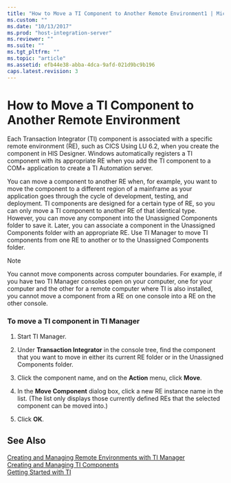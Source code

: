 ```yaml
---
title: "How to Move a TI Component to Another Remote Environment1 | Microsoft Docs"
ms.custom: ""
ms.date: "10/13/2017"
ms.prod: "host-integration-server"
ms.reviewer: ""
ms.suite: ""
ms.tgt_pltfrm: ""
ms.topic: "article"
ms.assetid: efb44e38-abba-4dca-9afd-021d9bc9b196
caps.latest.revision: 3
---
```

# How to Move a TI Component to Another Remote Environment
Each Transaction Integrator (TI) component is associated with a specific remote environment (RE), such as CICS Using LU 6.2, when you create the component in HIS Designer. Windows automatically registers a TI component with its appropriate RE when you add the TI component to a COM+ application to create a TI Automation server.  
  
 You can move a component to another RE when, for example, you want to move the component to a different region of a mainframe as your application goes through the cycle of development, testing, and deployment. TI components are designed for a certain type of RE, so you can only move a TI component to another RE of that identical type. However, you can move any component into the Unassigned Components folder to save it. Later, you can associate a component in the Unassigned Components folder with an appropriate RE. Use TI Manager to move TI components from one RE to another or to the Unassigned Components folder.  
  
> [!NOTE]
>  You cannot move components across computer boundaries. For example, if you have two TI Manager consoles open on your computer, one for your computer and the other for a remote computer where TI is also installed, you cannot move a component from a RE on one console into a RE on the other console.  
  
### To move a TI component in TI Manager  
  
1.  Start TI Manager.  
  
2.  Under **Transaction Integrator** in the console tree, find the component that you want to move in either its current RE folder or in the Unassigned Components folder.  
  
3.  Click the component name, and on the **Action** menu, click **Move**.  
  
4.  In the **Move Component** dialog box, click a new RE instance name in the list. (The list only displays those currently defined REs that the selected component can be moved into.)  
  
5.  Click **OK**.  
  
## See Also  
 [Creating and Managing Remote Environments with TI Manager](../core/creating-and-managing-remote-environments-with-ti-manager.md)   
 [Creating and Managing TI Components](../core/creating-and-managing-ti-components.md)   
 [Getting Started with TI](../core/getting-started-with-ti.md)